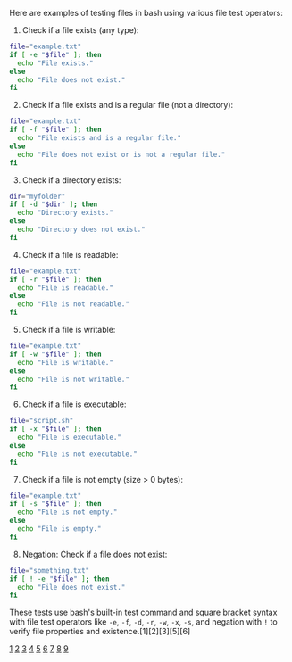 Here are examples of testing files in bash using various file test operators:

1. Check if a file exists (any type):

```bash
file="example.txt"
if [ -e "$file" ]; then
  echo "File exists."
else
  echo "File does not exist."
fi
```

2. Check if a file exists and is a regular file (not a directory):

```bash
file="example.txt"
if [ -f "$file" ]; then
  echo "File exists and is a regular file."
else
  echo "File does not exist or is not a regular file."
fi
```

3. Check if a directory exists:

```bash
dir="myfolder"
if [ -d "$dir" ]; then
  echo "Directory exists."
else
  echo "Directory does not exist."
fi
```

4. Check if a file is readable:

```bash
file="example.txt"
if [ -r "$file" ]; then
  echo "File is readable."
else
  echo "File is not readable."
fi
```

5. Check if a file is writable:

```bash
file="example.txt"
if [ -w "$file" ]; then
  echo "File is writable."
else
  echo "File is not writable."
fi
```

6. Check if a file is executable:

```bash
file="script.sh"
if [ -x "$file" ]; then
  echo "File is executable."
else
  echo "File is not executable."
fi
```

7. Check if a file is not empty (size > 0 bytes):

```bash
file="example.txt"
if [ -s "$file" ]; then
  echo "File is not empty."
else
  echo "File is empty."
fi
```

8. Negation: Check if a file does not exist:

```bash
file="something.txt"
if [ ! -e "$file" ]; then
  echo "File does not exist."
fi
```

These tests use bash's built-in test command and square bracket syntax with file test operators like `-e`, `-f`, `-d`, `-r`,
`-w`, `-x`, `-s`, and negation with `!` to verify file properties and existence.[1][2][3][5][6]

[1](https://maslosoft.com/kb/what-means-bash-file-testing-flags/) [2](https://adamtheautomator.com/bash-file-test/)
[3](https://docs.rockylinux.org/10/books/learning_bash/05-tests/) [4](https://tldp.org/LDP/abs/html/fto.html)
[5](https://stackoverflow.com/questions/638975/how-do-i-tell-if-a-file-does-not-exist-in-bash)
[6](https://zerotomastery.io/blog/bash-if-file-exists/) [7](https://www.hostinger.com/tutorials/bash-script-example)
[8](https://sentry.io/answers/determine-whether-a-file-exists-or-not-in-bash/)
[9](https://www.pluralsight.com/resources/blog/cloud/conditions-in-bash-scripting-if-statements)
